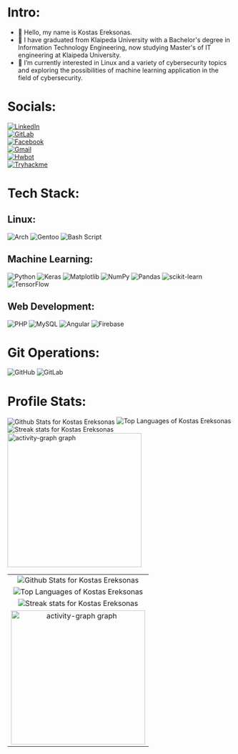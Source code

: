 # Intro:

- 👋 Hello, my name is Kostas Ereksonas.
- 👀 I have graduated from Klaipeda University with a Bachelor's degree in Information Technology Engineering, now studying Master's of IT engineering at Klaipeda University.
- 🌱 I’m currently interested in Linux and a variety of cybersecurity topics and exploring the possibilities of machine learning application in the field of cybersecurity.

# Socials:
[![LinkedIn](https://img.shields.io/badge/linkedin-%230077B5.svg?style=for-the-badge&logo=linkedin&logoColor=white)](https://www.linkedin.com/in/kostasereksonas/)<br/>
[![GitLab](https://img.shields.io/badge/gitlab-%23181717.svg?style=for-the-badge&logo=gitlab&logoColor=white)](https://gitlab.com/k.ereksonas/)<br/>
[![Facebook](https://img.shields.io/badge/Facebook-%231877F2.svg?style=for-the-badge&logo=Facebook&logoColor=white)](https://www.facebook.com/kostas.ereksonas/)<br/>
[![Gmail](https://img.shields.io/badge/Gmail-D14836?style=for-the-badge&logo=gmail&logoColor=white)](mailto:k.ereksonas@gmail.com)<br/>
[![Hwbot](https://img.shields.io/badge/Hwbot-green?style=for-the-badge)](https://hwbot.org/user/kerlit/)<br/>
[![Tryhackme](https://img.shields.io/badge/Tryhackme-blue?style=for-the-badge)](https://tryhackme.com/r/p/kostasereksonas9)

# Tech Stack:
## Linux:

![Arch](https://img.shields.io/badge/Arch%20Linux-1793D1?logo=arch-linux&logoColor=fff&style=for-the-badge)
![Gentoo](https://img.shields.io/badge/Gentoo-54487A?style=for-the-badge&logo=gentoo&logoColor=white)
![Bash Script](https://img.shields.io/badge/bash_script-%23121011.svg?style=for-the-badge&logo=gnu-bash&logoColor=white)

## Machine Learning:

![Python](https://img.shields.io/badge/python-3670A0?style=for-the-badge&logo=python&logoColor=ffdd54)
![Keras](https://img.shields.io/badge/Keras-%23D00000.svg?style=for-the-badge&logo=Keras&logoColor=white)
![Matplotlib](https://img.shields.io/badge/Matplotlib-%23ffffff.svg?style=for-the-badge&logo=Matplotlib&logoColor=black)
![NumPy](https://img.shields.io/badge/numpy-%23013243.svg?style=for-the-badge&logo=numpy&logoColor=white)
![Pandas](https://img.shields.io/badge/pandas-%23150458.svg?style=for-the-badge&logo=pandas&logoColor=white)
![scikit-learn](https://img.shields.io/badge/scikit--learn-%23F7931E.svg?style=for-the-badge&logo=scikit-learn&logoColor=white)
![TensorFlow](https://img.shields.io/badge/TensorFlow-%23FF6F00.svg?style=for-the-badge&logo=TensorFlow&logoColor=white)

## Web Development:
![PHP](https://img.shields.io/badge/php-%23777BB4.svg?style=for-the-badge&logo=php&logoColor=white)
![MySQL](https://img.shields.io/badge/mysql-4479A1.svg?style=for-the-badge&logo=mysql&logoColor=white)
![Angular](https://img.shields.io/badge/-Angular-DD0031?style=for-the-badge&logo=angular&logoColor=white)
![Firebase](https://img.shields.io/badge/firebase-a08021?style=for-the-badge&logo=firebase&logoColor=ffcd34)

# Git Operations:
![GitHub](https://img.shields.io/badge/github-%23121011.svg?style=for-the-badge&logo=github&logoColor=white)
![GitLab](https://img.shields.io/badge/gitlab-%23181717.svg?style=for-the-badge&logo=gitlab&logoColor=white)

# Profile Stats:

<img align="center" src="https://github-readme-stats.vercel.app/api?username=KostasEreksonas&include_all_commits=true&count_private=true&show_icons=true&line_height=30&title_color=CDB4DB&icon_color=CDB4DB&text_color=D3D3D3&bg_color=0A0A0A" alt="Github Stats for Kostas Ereksonas">

<img src="https://github-readme-stats.vercel.app/api/top-langs/?username=KostasEreksonas&layout=compact&theme=dark&bg_color=0A0A0A" alt="Top Languages of Kostas Ereksonas"/>

<img src="https://github-readme-streak-stats.herokuapp.com/?user=KostasEreksonas&theme=blue-green&hide_border=false" alt="Streak stats for Kostas Ereksonas"/>

<img src="https://github-readme-activity-graph.vercel.app/graph?username=KostasEreksonas&radius=16&theme=redical&area=true&order=5&hide_border=false&custom_title=Contribution%20Graph" height="300" alt="activity-graph graph"/>

<table align="center">
  <tr>
    <td valign="center" align="center">
        <img align="center" src="https://github-readme-stats.vercel.app/api?username=KostasEreksonas&include_all_commits=true&count_private=true&show_icons=true&line_height=30&title_color=CDB4DB&icon_color=CDB4DB&text_color=D3D3D3&bg_color=0A0A0A" alt="Github Stats for Kostas Ereksonas">
    </td>
  </tr>
  <tr>
    <td valign="center" align="center">
        <img src="https://github-readme-stats.vercel.app/api/top-langs/?username=KostasEreksonas&layout=compact&theme=dark&bg_color=0A0A0A" alt="Top Languages of Kostas Ereksonas"/>
    </td>
  </tr>
  <tr>
    <td valign="center" align="center">
      <img src="https://github-readme-streak-stats.herokuapp.com/?user=KostasEreksonas&theme=blue-green&hide_border=false" alt="Streak stats for Kostas Ereksonas"/>    
    </td>
  </tr>
  <tr>
    <td valign="center" align="center">
      <img src="https://github-readme-activity-graph.vercel.app/graph?username=KostasEreksonas&radius=16&theme=redical&area=true&order=5&hide_border=false&custom_title=Contribution%20Graph" height="300" alt="activity-graph graph"  />
    </td>
  </tr>
</table>
